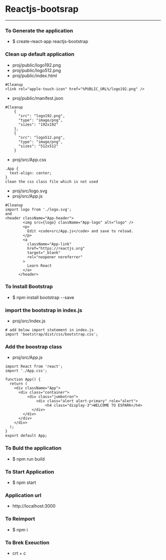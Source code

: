 # Reactjs-bootsrap 

---

### To Generate the application 
* $ create-react-app reactjs-bootstrap 

### Clean  up default application 
* proj/public/logo192.png 
* proj/public/logo512.png 
* proj/public/index.html 
```
#Cleanup 
<link rel="apple-touch-icon" href="%PUBLIC_URL%/logo192.png" />
```
* proj/public/manifest.json
```
#Cleanup 
    {
      "src": "logo192.png",
      "type": "image/png",
      "sizes": "192x192"
    },
    {
      "src": "logo512.png",
      "type": "image/png",
      "sizes": "512x512"
    }
```
* proj/src/App.css
```
.App {
  text-align: center;
}
clean the css class file which is not used 
```
* proj/src/logo.svg
* proj/src/App.js
```
#Cleanup 
import logo from './logo.svg';
and 
<header className="App-header">
        <img src={logo} className="App-logo" alt="logo" />
        <p>
          Edit <code>src/App.js</code> and save to reload.
        </p>
        <a
          className="App-link"
          href="https://reactjs.org"
          target="_blank"
          rel="noopener noreferrer"
        >
          Learn React
        </a>
      </header>
```
### To Install Bootstrap 
* $ npm install bootstrap --save

### import the bootstrap in index.js 
* proj/src/index.js
```
# add below import statement in index.js 
import 'bootstrap/dist/css/bootstrap.css';
```
### Add the boostrap class 
* proj/src/App.js
```
import React from 'react';
import './App.css';

function App() {
  return (
    <div className="App">
      <div class="container">
          <div class="jumbotron">
              <div class="alert alert-primary" role="alert">
                  <h4 class="display-3">WELCOME TO ESPARK</h4>
            </div>
        </div>
      </div>
    </div>
  );
}
export default App;
```

### To Buld the application 
* $ npm run build 

### To Start Application 
* $ npm start

### Application url 
* http://localhost:3000

### To Reimport 
* $ npm i 

### To Brek Exeuction 
* crt + c 
